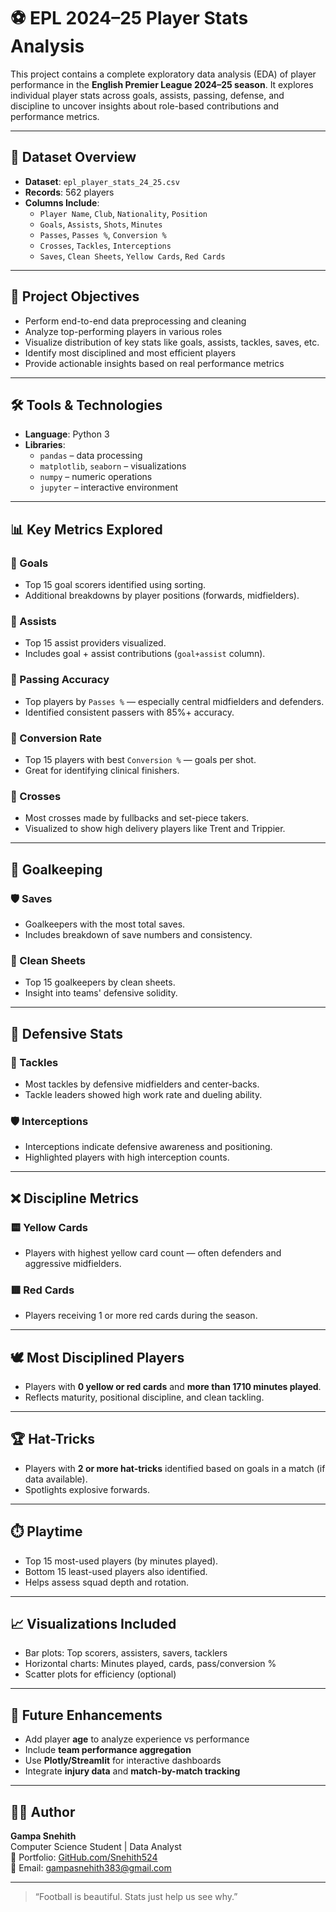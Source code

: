 # ⚽ EPL 2024–25 Player Stats Analysis

This project contains a complete exploratory data analysis (EDA) of player performance in the **English Premier League 2024–25 season**. It explores individual player stats across goals, assists, passing, defense, and discipline to uncover insights about role-based contributions and performance metrics.

---

## 📁 Dataset Overview

- **Dataset**: `epl_player_stats_24_25.csv`
- **Records**: 562 players
- **Columns Include**:
  - `Player Name`, `Club`, `Nationality`, `Position`
  - `Goals`, `Assists`, `Shots`, `Minutes`
  - `Passes`, `Passes %`, `Conversion %`
  - `Crosses`, `Tackles`, `Interceptions`
  - `Saves`, `Clean Sheets`, `Yellow Cards`, `Red Cards`

---

## 🎯 Project Objectives

- Perform end-to-end data preprocessing and cleaning
- Analyze top-performing players in various roles
- Visualize distribution of key stats like goals, assists, tackles, saves, etc.
- Identify most disciplined and most efficient players
- Provide actionable insights based on real performance metrics

---

## 🛠️ Tools & Technologies

- **Language**: Python 3
- **Libraries**:  
  - `pandas` – data processing  
  - `matplotlib`, `seaborn` – visualizations  
  - `numpy` – numeric operations  
  - `jupyter` – interactive environment

---

## 📊 Key Metrics Explored

### 🥅 Goals
- Top 15 goal scorers identified using sorting.
- Additional breakdowns by player positions (forwards, midfielders).

### 🎯 Assists
- Top 15 assist providers visualized.
- Includes goal + assist contributions (`goal+assist` column).

### 🧠 Passing Accuracy
- Top players by `Passes %` — especially central midfielders and defenders.
- Identified consistent passers with 85%+ accuracy.

### 🚀 Conversion Rate
- Top 15 players with best `Conversion %` — goals per shot.
- Great for identifying clinical finishers.

### 🎯 Crosses
- Most crosses made by fullbacks and set-piece takers.
- Visualized to show high delivery players like Trent and Trippier.

---

## 🧤 Goalkeeping

### 🛡️ Saves
- Goalkeepers with the most total saves.
- Includes breakdown of save numbers and consistency.

### 🧼 Clean Sheets
- Top 15 goalkeepers by clean sheets.
- Insight into teams' defensive solidity.

---

## 🧱 Defensive Stats

### 🥷 Tackles
- Most tackles by defensive midfielders and center-backs.
- Tackle leaders showed high work rate and dueling ability.

### 🛡️ Interceptions
- Interceptions indicate defensive awareness and positioning.
- Highlighted players with high interception counts.

---

## ❌ Discipline Metrics

### 🟨 Yellow Cards
- Players with highest yellow card count — often defenders and aggressive midfielders.

### 🟥 Red Cards
- Players receiving 1 or more red cards during the season.

---

## 🕊️ Most Disciplined Players

- Players with **0 yellow or red cards** and **more than 1710 minutes played**.
- Reflects maturity, positional discipline, and clean tackling.

---

## 🏆 Hat-Tricks

- Players with **2 or more hat-tricks** identified based on goals in a match (if data available).
- Spotlights explosive forwards.

---

## ⏱️ Playtime

- Top 15 most-used players (by minutes played).
- Bottom 15 least-used players also identified.
- Helps assess squad depth and rotation.

---

## 📈 Visualizations Included

- Bar plots: Top scorers, assisters, savers, tacklers
- Horizontal charts: Minutes played, cards, pass/conversion %
- Scatter plots for efficiency (optional)

---

## 📌 Future Enhancements

- Add player **age** to analyze experience vs performance
- Include **team performance aggregation**
- Use **Plotly/Streamlit** for interactive dashboards
- Integrate **injury data** and **match-by-match tracking**

---

## 🧑‍💻 Author

**Gampa Snehith**  
Computer Science Student | Data Analyst  
📍 Portfolio: [GitHub.com/Snehith524](https://github.com/Snehith524)  
📧 Email: gampasnehith383@gmail.com  

---

> “Football is beautiful. Stats just help us see why.”

